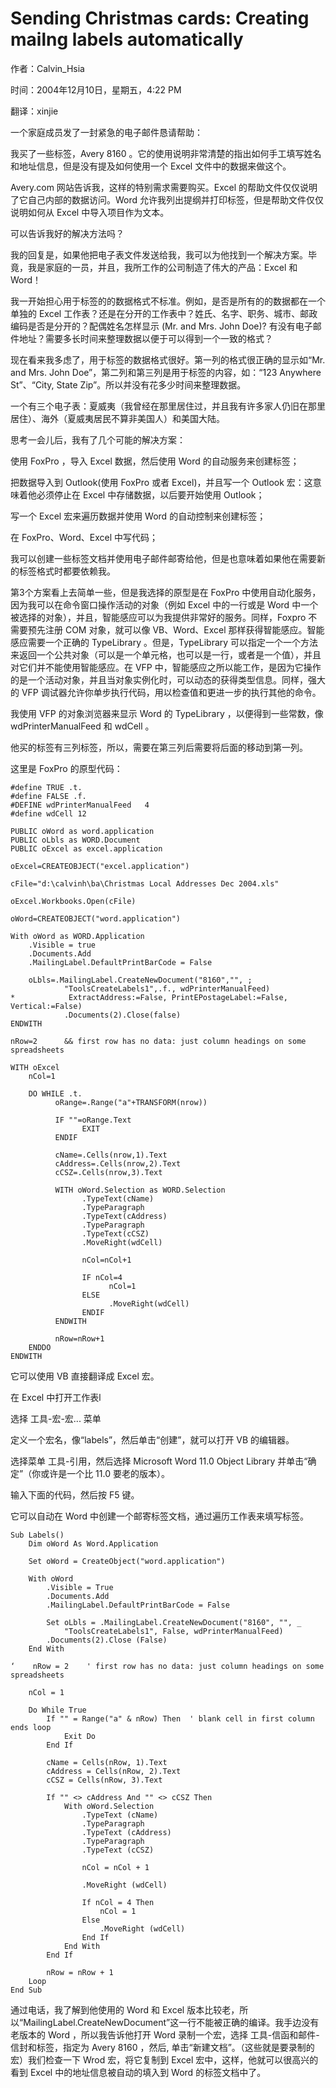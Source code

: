 # Sending Christmas cards: Creating mailng labels automatically

作者：Calvin_Hsia

时间：2004年12月10日，星期五，4:22 PM

翻译：xinjie
 
一个家庭成员发了一封紧急的电子邮件恳请帮助：

我买了一些标签，Avery 8160 。它的使用说明非常清楚的指出如何手工填写姓名和地址信息，但是没有提及如何使用一个 Excel 文件中的数据来做这个。

Avery.com 网站告诉我，这样的特别需求需要购买。Excel 的帮助文件仅仅说明了它自己内部的数据访问。Word 允许我列出提纲并打印标签，但是帮助文件仅仅说明如何从 Excel 中导入项目作为文本。

可以告诉我好的解决方法吗？

我的回复是，如果他把电子表文件发送给我，我可以为他找到一个解决方案。毕竟，我是家庭的一员，并且，我所工作的公司制造了伟大的产品：Excel 和 Word！

我一开始担心用于标签的的数据格式不标准。例如，是否是所有的的数据都在一个单独的 Excel 工作表？还是在分开的工作表中？姓氏、名字、职务、城市、邮政编码是否是分开的？配偶姓名怎样显示 (Mr. and Mrs. John Doe)? 有没有电子邮件地址？需要多长时间来整理数据以便于可以得到一个一致的格式？

现在看来我多虑了，用于标签的数据格式很好。第一列的格式很正确的显示如“Mr. and Mrs. John Doe”，第二列和第三列是用于标签的内容，如：“123 Anywhere St”、“City, State Zip”。所以并没有花多少时间来整理数据。

一个有三个电子表：夏威夷（我曾经在那里居住过，并且我有许多家人仍旧在那里居住）、海外（夏威夷居民不算非美国人）和美国大陆。

思考一会儿后，我有了几个可能的解决方案：

使用 FoxPro ，导入 Excel 数据，然后使用 Word 的自动服务来创建标签；

把数据导入到 Outlook(使用 FoxPro 或者 Excel)，并且写一个 Outlook 宏：这意味着他必须停止在 Excel 中存储数据，以后要开始使用 Outlook；

写一个 Excel 宏来遍历数据并使用 Word 的自动控制来创建标签；

在 FoxPro、Word、Excel 中写代码；

我可以创建一些标签文档并使用电子邮件邮寄给他，但是也意味着如果他在需要新的标签格式时都要依赖我。
 
第3个方案看上去简单一些，但是我选择的原型是在 FoxPro 中使用自动化服务，因为我可以在命令窗口操作活动的对象（例如 Excel 中的一行或是 Word 中一个被选择的对象），并且，智能感应可以为我提供非常好的服务。同样，Foxpro 不需要预先注册 COM 对象，就可以像 VB、Word、Excel 那样获得智能感应。智能感应需要一个正确的 TypeLibrary 。但是，TypeLibrary 可以指定一个一个方法来返回一个公共对象（可以是一个单元格，也可以是一行，或者是一个值），并且对它们并不能使用智能感应。在 VFP 中，智能感应之所以能工作，是因为它操作的是一个活动对象，并且当对象实例化时，可以动态的获得类型信息。同样，强大的 VFP 调试器允许你单步执行代码，用以检查值和更进一步的执行其他的命令。

我使用 VFP 的对象浏览器来显示 Word 的 TypeLibrary ，以便得到一些常数，像 wdPrinterManualFeed 和 wdCell 。

他买的标签有三列标签，所以，需要在第三列后需要将后面的移动到第一列。

这里是 FoxPro 的原型代码：
 
```foxpro
#define TRUE .t.
#define FALSE .f.
#DEFINE wdPrinterManualFeed   4    
#define wdCell 12

PUBLIC oWord as word.application
PUBLIC oLbls as WORD.Document
PUBLIC oExcel as excel.application

oExcel=CREATEOBJECT("excel.application")

cFile="d:\calvinh\ba\Christmas Local Addresses Dec 2004.xls"

oExcel.Workbooks.Open(cFile)

oWord=CREATEOBJECT("word.application")

With oWord as WORD.Application
    .Visible = true
    .Documents.Add
    .MailingLabel.DefaultPrintBarCode = False

    oLbls=.MailingLabel.CreateNewDocument("8160","", ;
            "ToolsCreateLabels1",.f., wdPrinterManualFeed)
*            ExtractAddress:=False, PrintEPostageLabel:=False, Vertical:=False)
            .Documents(2).Close(false)
ENDWITH

nRow=2      && first row has no data: just column headings on some spreadsheets

WITH oExcel
    nCol=1                 

    DO WHILE .t.
          oRange=.Range("a"+TRANSFORM(nrow))

          IF ""=oRange.Text
                EXIT
          ENDIF

          cName=.Cells(nrow,1).Text
          cAddress=.Cells(nrow,2).Text
          cCSZ=.Cells(nrow,3).Text

          WITH oWord.Selection as WORD.Selection
                .TypeText(cName)
                .TypeParagraph
                .TypeText(cAddress)
                .TypeParagraph
                .TypeText(cCSZ)
                .MoveRight(wdCell)

                nCol=nCol+1

                IF nCol=4
                      nCol=1
                ELSE
                      .MoveRight(wdCell)
                ENDIF
          ENDWITH

          nRow=nRow+1
    ENDDO
ENDWITH
 ```

它可以使用 VB 直接翻译成 Excel 宏。

在 Excel 中打开工作表l

选择 工具-宏-宏... 菜单 

定义一个宏名，像“labels”，然后单击“创建”，就可以打开 VB 的编辑器。

选择菜单 工具-引用，然后选择 Microsoft Word 11.0 Object Library 并单击“确定”（你或许是一个比 11.0 要老的版本）。

输入下面的代码，然后按 F5 键。

它可以自动在 Word 中创建一个邮寄标签文档，通过遍历工作表来填写标签。

```foxpro
Sub Labels()
    Dim oWord As Word.Application

    Set oWord = CreateObject("word.application")

    With oWord
        .Visible = True
        .Documents.Add
        .MailingLabel.DefaultPrintBarCode = False

        Set oLbls = .MailingLabel.CreateNewDocument("8160", "", _
            "ToolsCreateLabels1", False, wdPrinterManualFeed)
        .Documents(2).Close (False)
    End With

‘    nRow = 2    ' first row has no data: just column headings on some spreadsheets

    nCol = 1

    Do While True
        If "" = Range("a" & nRow) Then  ' blank cell in first column ends loop
            Exit Do
        End If

        cName = Cells(nRow, 1).Text
        cAddress = Cells(nRow, 2).Text
        cCSZ = Cells(nRow, 3).Text

        If "" <> cAddress And "" <> cCSZ Then
            With oWord.Selection
                .TypeText (cName)
                .TypeParagraph
                .TypeText (cAddress)
                .TypeParagraph
                .TypeText (cCSZ)

                nCol = nCol + 1

                .MoveRight (wdCell)

                If nCol = 4 Then
                    nCol = 1
                Else
                    .MoveRight (wdCell)
                End If
            End With
        End If

        nRow = nRow + 1
    Loop
End Sub
 ```

通过电话，我了解到他使用的 Word 和 Excel 版本比较老，所以“MailingLabel.CreateNewDocument”这一行不能被正确的编译。我手边没有老版本的 Word ，所以我告诉他打开 Word 录制一个宏，选择 工具-信函和邮件-信封和标签，指定为 Avery 8160 ，然后, 单击“新建文档”。（这些就是要录制的宏）我们检查一下 Wrod 宏，将它复制到 Excel 宏中，这样，他就可以很高兴的看到 Excel 中的地址信息被自动的填入到 Word 的标签文档中了。
